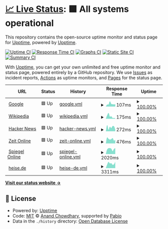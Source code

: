 # [📈 Live Status](https://torstenhildebrandt.github.io/upptime/): <!--live status--> **🟩 All systems operational**

This repository contains the open-source uptime monitor and status page for [Upptime](https://upptime.js.org), powered by [Upptime](https://github.com/upptime/upptime).

[![Uptime CI](https://github.com/TorstenHildebrandt/upptime/workflows/Uptime%20CI/badge.svg)](https://github.com/TorstenHildebrandt/upptime/actions?query=workflow%3A%22Uptime+CI%22)
[![Response Time CI](https://github.com/TorstenHildebrandt/upptime/workflows/Response%20Time%20CI/badge.svg)](https://github.com/TorstenHildebrandt/upptime/actions?query=workflow%3A%22Response+Time+CI%22)
[![Graphs CI](https://github.com/TorstenHildebrandt/upptime/workflows/Graphs%20CI/badge.svg)](https://github.com/TorstenHildebrandt/upptime/actions?query=workflow%3A%22Graphs+CI%22)
[![Static Site CI](https://github.com/TorstenHildebrandt/upptime/workflows/Static%20Site%20CI/badge.svg)](https://github.com/TorstenHildebrandt/upptime/actions?query=workflow%3A%22Static+Site+CI%22)
[![Summary CI](https://github.com/TorstenHildebrandt/upptime/workflows/Summary%20CI/badge.svg)](https://github.com/TorstenHildebrandt/upptime/actions?query=workflow%3A%22Summary+CI%22)

With [Upptime](https://upptime.js.org), you can get your own unlimited and free uptime monitor and status page, powered entirely by a GitHub repository. We use [Issues](https://github.com/upptime/upptime/issues) as incident reports, [Actions](https://github.com/TorstenHildebrandt/upptime/actions) as uptime monitors, and [Pages](https://upptime.github.io/upptime) for the status page.

<!--start: status pages-->
<!-- This summary is generated by Upptime (https://github.com/upptime/upptime) -->
<!-- Do not edit this manually, your changes will be overwritten -->
<!-- prettier-ignore -->
| URL | Status | History | Response Time | Uptime |
| --- | ------ | ------- | ------------- | ------ |
| <img alt="" src="https://icons.duckduckgo.com/ip3/www.google.com.ico" height="13"> [Google](https://www.google.com) | 🟩 Up | [google.yml](https://github.com/TorstenHildebrandt/upptime/commits/HEAD/history/google.yml) | <details><summary><img alt="Response time graph" src="./graphs/google/response-time-week.png" height="20"> 107ms</summary><br><a href="https://TorstenHildebrandt.github.io/upptime/history/google"><img alt="Response time 102" src="https://img.shields.io/endpoint?url=https%3A%2F%2Fraw.githubusercontent.com%2FTorstenHildebrandt%2Fupptime%2FHEAD%2Fapi%2Fgoogle%2Fresponse-time.json"></a><br><a href="https://TorstenHildebrandt.github.io/upptime/history/google"><img alt="24-hour response time 89" src="https://img.shields.io/endpoint?url=https%3A%2F%2Fraw.githubusercontent.com%2FTorstenHildebrandt%2Fupptime%2FHEAD%2Fapi%2Fgoogle%2Fresponse-time-day.json"></a><br><a href="https://TorstenHildebrandt.github.io/upptime/history/google"><img alt="7-day response time 107" src="https://img.shields.io/endpoint?url=https%3A%2F%2Fraw.githubusercontent.com%2FTorstenHildebrandt%2Fupptime%2FHEAD%2Fapi%2Fgoogle%2Fresponse-time-week.json"></a><br><a href="https://TorstenHildebrandt.github.io/upptime/history/google"><img alt="30-day response time 104" src="https://img.shields.io/endpoint?url=https%3A%2F%2Fraw.githubusercontent.com%2FTorstenHildebrandt%2Fupptime%2FHEAD%2Fapi%2Fgoogle%2Fresponse-time-month.json"></a><br><a href="https://TorstenHildebrandt.github.io/upptime/history/google"><img alt="1-year response time 102" src="https://img.shields.io/endpoint?url=https%3A%2F%2Fraw.githubusercontent.com%2FTorstenHildebrandt%2Fupptime%2FHEAD%2Fapi%2Fgoogle%2Fresponse-time-year.json"></a></details> | <details><summary><a href="https://TorstenHildebrandt.github.io/upptime/history/google">100.00%</a></summary><a href="https://TorstenHildebrandt.github.io/upptime/history/google"><img alt="All-time uptime 100.00%" src="https://img.shields.io/endpoint?url=https%3A%2F%2Fraw.githubusercontent.com%2FTorstenHildebrandt%2Fupptime%2FHEAD%2Fapi%2Fgoogle%2Fuptime.json"></a><br><a href="https://TorstenHildebrandt.github.io/upptime/history/google"><img alt="24-hour uptime 100.00%" src="https://img.shields.io/endpoint?url=https%3A%2F%2Fraw.githubusercontent.com%2FTorstenHildebrandt%2Fupptime%2FHEAD%2Fapi%2Fgoogle%2Fuptime-day.json"></a><br><a href="https://TorstenHildebrandt.github.io/upptime/history/google"><img alt="7-day uptime 100.00%" src="https://img.shields.io/endpoint?url=https%3A%2F%2Fraw.githubusercontent.com%2FTorstenHildebrandt%2Fupptime%2FHEAD%2Fapi%2Fgoogle%2Fuptime-week.json"></a><br><a href="https://TorstenHildebrandt.github.io/upptime/history/google"><img alt="30-day uptime 100.00%" src="https://img.shields.io/endpoint?url=https%3A%2F%2Fraw.githubusercontent.com%2FTorstenHildebrandt%2Fupptime%2FHEAD%2Fapi%2Fgoogle%2Fuptime-month.json"></a><br><a href="https://TorstenHildebrandt.github.io/upptime/history/google"><img alt="1-year uptime 100.00%" src="https://img.shields.io/endpoint?url=https%3A%2F%2Fraw.githubusercontent.com%2FTorstenHildebrandt%2Fupptime%2FHEAD%2Fapi%2Fgoogle%2Fuptime-year.json"></a></details>
| <img alt="" src="https://icons.duckduckgo.com/ip3/en.wikipedia.org.ico" height="13"> [Wikipedia](https://en.wikipedia.org) | 🟩 Up | [wikipedia.yml](https://github.com/TorstenHildebrandt/upptime/commits/HEAD/history/wikipedia.yml) | <details><summary><img alt="Response time graph" src="./graphs/wikipedia/response-time-week.png" height="20"> 175ms</summary><br><a href="https://TorstenHildebrandt.github.io/upptime/history/wikipedia"><img alt="Response time 196" src="https://img.shields.io/endpoint?url=https%3A%2F%2Fraw.githubusercontent.com%2FTorstenHildebrandt%2Fupptime%2FHEAD%2Fapi%2Fwikipedia%2Fresponse-time.json"></a><br><a href="https://TorstenHildebrandt.github.io/upptime/history/wikipedia"><img alt="24-hour response time 74" src="https://img.shields.io/endpoint?url=https%3A%2F%2Fraw.githubusercontent.com%2FTorstenHildebrandt%2Fupptime%2FHEAD%2Fapi%2Fwikipedia%2Fresponse-time-day.json"></a><br><a href="https://TorstenHildebrandt.github.io/upptime/history/wikipedia"><img alt="7-day response time 175" src="https://img.shields.io/endpoint?url=https%3A%2F%2Fraw.githubusercontent.com%2FTorstenHildebrandt%2Fupptime%2FHEAD%2Fapi%2Fwikipedia%2Fresponse-time-week.json"></a><br><a href="https://TorstenHildebrandt.github.io/upptime/history/wikipedia"><img alt="30-day response time 222" src="https://img.shields.io/endpoint?url=https%3A%2F%2Fraw.githubusercontent.com%2FTorstenHildebrandt%2Fupptime%2FHEAD%2Fapi%2Fwikipedia%2Fresponse-time-month.json"></a><br><a href="https://TorstenHildebrandt.github.io/upptime/history/wikipedia"><img alt="1-year response time 196" src="https://img.shields.io/endpoint?url=https%3A%2F%2Fraw.githubusercontent.com%2FTorstenHildebrandt%2Fupptime%2FHEAD%2Fapi%2Fwikipedia%2Fresponse-time-year.json"></a></details> | <details><summary><a href="https://TorstenHildebrandt.github.io/upptime/history/wikipedia">100.00%</a></summary><a href="https://TorstenHildebrandt.github.io/upptime/history/wikipedia"><img alt="All-time uptime 100.00%" src="https://img.shields.io/endpoint?url=https%3A%2F%2Fraw.githubusercontent.com%2FTorstenHildebrandt%2Fupptime%2FHEAD%2Fapi%2Fwikipedia%2Fuptime.json"></a><br><a href="https://TorstenHildebrandt.github.io/upptime/history/wikipedia"><img alt="24-hour uptime 100.00%" src="https://img.shields.io/endpoint?url=https%3A%2F%2Fraw.githubusercontent.com%2FTorstenHildebrandt%2Fupptime%2FHEAD%2Fapi%2Fwikipedia%2Fuptime-day.json"></a><br><a href="https://TorstenHildebrandt.github.io/upptime/history/wikipedia"><img alt="7-day uptime 100.00%" src="https://img.shields.io/endpoint?url=https%3A%2F%2Fraw.githubusercontent.com%2FTorstenHildebrandt%2Fupptime%2FHEAD%2Fapi%2Fwikipedia%2Fuptime-week.json"></a><br><a href="https://TorstenHildebrandt.github.io/upptime/history/wikipedia"><img alt="30-day uptime 100.00%" src="https://img.shields.io/endpoint?url=https%3A%2F%2Fraw.githubusercontent.com%2FTorstenHildebrandt%2Fupptime%2FHEAD%2Fapi%2Fwikipedia%2Fuptime-month.json"></a><br><a href="https://TorstenHildebrandt.github.io/upptime/history/wikipedia"><img alt="1-year uptime 100.00%" src="https://img.shields.io/endpoint?url=https%3A%2F%2Fraw.githubusercontent.com%2FTorstenHildebrandt%2Fupptime%2FHEAD%2Fapi%2Fwikipedia%2Fuptime-year.json"></a></details>
| <img alt="" src="https://icons.duckduckgo.com/ip3/news.ycombinator.com.ico" height="13"> [Hacker News](https://news.ycombinator.com) | 🟩 Up | [hacker-news.yml](https://github.com/TorstenHildebrandt/upptime/commits/HEAD/history/hacker-news.yml) | <details><summary><img alt="Response time graph" src="./graphs/hacker-news/response-time-week.png" height="20"> 272ms</summary><br><a href="https://TorstenHildebrandt.github.io/upptime/history/hacker-news"><img alt="Response time 320" src="https://img.shields.io/endpoint?url=https%3A%2F%2Fraw.githubusercontent.com%2FTorstenHildebrandt%2Fupptime%2FHEAD%2Fapi%2Fhacker-news%2Fresponse-time.json"></a><br><a href="https://TorstenHildebrandt.github.io/upptime/history/hacker-news"><img alt="24-hour response time 436" src="https://img.shields.io/endpoint?url=https%3A%2F%2Fraw.githubusercontent.com%2FTorstenHildebrandt%2Fupptime%2FHEAD%2Fapi%2Fhacker-news%2Fresponse-time-day.json"></a><br><a href="https://TorstenHildebrandt.github.io/upptime/history/hacker-news"><img alt="7-day response time 272" src="https://img.shields.io/endpoint?url=https%3A%2F%2Fraw.githubusercontent.com%2FTorstenHildebrandt%2Fupptime%2FHEAD%2Fapi%2Fhacker-news%2Fresponse-time-week.json"></a><br><a href="https://TorstenHildebrandt.github.io/upptime/history/hacker-news"><img alt="30-day response time 306" src="https://img.shields.io/endpoint?url=https%3A%2F%2Fraw.githubusercontent.com%2FTorstenHildebrandt%2Fupptime%2FHEAD%2Fapi%2Fhacker-news%2Fresponse-time-month.json"></a><br><a href="https://TorstenHildebrandt.github.io/upptime/history/hacker-news"><img alt="1-year response time 320" src="https://img.shields.io/endpoint?url=https%3A%2F%2Fraw.githubusercontent.com%2FTorstenHildebrandt%2Fupptime%2FHEAD%2Fapi%2Fhacker-news%2Fresponse-time-year.json"></a></details> | <details><summary><a href="https://TorstenHildebrandt.github.io/upptime/history/hacker-news">100.00%</a></summary><a href="https://TorstenHildebrandt.github.io/upptime/history/hacker-news"><img alt="All-time uptime 100.00%" src="https://img.shields.io/endpoint?url=https%3A%2F%2Fraw.githubusercontent.com%2FTorstenHildebrandt%2Fupptime%2FHEAD%2Fapi%2Fhacker-news%2Fuptime.json"></a><br><a href="https://TorstenHildebrandt.github.io/upptime/history/hacker-news"><img alt="24-hour uptime 100.00%" src="https://img.shields.io/endpoint?url=https%3A%2F%2Fraw.githubusercontent.com%2FTorstenHildebrandt%2Fupptime%2FHEAD%2Fapi%2Fhacker-news%2Fuptime-day.json"></a><br><a href="https://TorstenHildebrandt.github.io/upptime/history/hacker-news"><img alt="7-day uptime 100.00%" src="https://img.shields.io/endpoint?url=https%3A%2F%2Fraw.githubusercontent.com%2FTorstenHildebrandt%2Fupptime%2FHEAD%2Fapi%2Fhacker-news%2Fuptime-week.json"></a><br><a href="https://TorstenHildebrandt.github.io/upptime/history/hacker-news"><img alt="30-day uptime 100.00%" src="https://img.shields.io/endpoint?url=https%3A%2F%2Fraw.githubusercontent.com%2FTorstenHildebrandt%2Fupptime%2FHEAD%2Fapi%2Fhacker-news%2Fuptime-month.json"></a><br><a href="https://TorstenHildebrandt.github.io/upptime/history/hacker-news"><img alt="1-year uptime 100.00%" src="https://img.shields.io/endpoint?url=https%3A%2F%2Fraw.githubusercontent.com%2FTorstenHildebrandt%2Fupptime%2FHEAD%2Fapi%2Fhacker-news%2Fuptime-year.json"></a></details>
| <img alt="" src="https://icons.duckduckgo.com/ip3/www.zeit.de.ico" height="13"> [Zeit Online](https://www.zeit.de) | 🟩 Up | [zeit-online.yml](https://github.com/TorstenHildebrandt/upptime/commits/HEAD/history/zeit-online.yml) | <details><summary><img alt="Response time graph" src="./graphs/zeit-online/response-time-week.png" height="20"> 476ms</summary><br><a href="https://TorstenHildebrandt.github.io/upptime/history/zeit-online"><img alt="Response time 610" src="https://img.shields.io/endpoint?url=https%3A%2F%2Fraw.githubusercontent.com%2FTorstenHildebrandt%2Fupptime%2FHEAD%2Fapi%2Fzeit-online%2Fresponse-time.json"></a><br><a href="https://TorstenHildebrandt.github.io/upptime/history/zeit-online"><img alt="24-hour response time 260" src="https://img.shields.io/endpoint?url=https%3A%2F%2Fraw.githubusercontent.com%2FTorstenHildebrandt%2Fupptime%2FHEAD%2Fapi%2Fzeit-online%2Fresponse-time-day.json"></a><br><a href="https://TorstenHildebrandt.github.io/upptime/history/zeit-online"><img alt="7-day response time 476" src="https://img.shields.io/endpoint?url=https%3A%2F%2Fraw.githubusercontent.com%2FTorstenHildebrandt%2Fupptime%2FHEAD%2Fapi%2Fzeit-online%2Fresponse-time-week.json"></a><br><a href="https://TorstenHildebrandt.github.io/upptime/history/zeit-online"><img alt="30-day response time 585" src="https://img.shields.io/endpoint?url=https%3A%2F%2Fraw.githubusercontent.com%2FTorstenHildebrandt%2Fupptime%2FHEAD%2Fapi%2Fzeit-online%2Fresponse-time-month.json"></a><br><a href="https://TorstenHildebrandt.github.io/upptime/history/zeit-online"><img alt="1-year response time 610" src="https://img.shields.io/endpoint?url=https%3A%2F%2Fraw.githubusercontent.com%2FTorstenHildebrandt%2Fupptime%2FHEAD%2Fapi%2Fzeit-online%2Fresponse-time-year.json"></a></details> | <details><summary><a href="https://TorstenHildebrandt.github.io/upptime/history/zeit-online">100.00%</a></summary><a href="https://TorstenHildebrandt.github.io/upptime/history/zeit-online"><img alt="All-time uptime 100.00%" src="https://img.shields.io/endpoint?url=https%3A%2F%2Fraw.githubusercontent.com%2FTorstenHildebrandt%2Fupptime%2FHEAD%2Fapi%2Fzeit-online%2Fuptime.json"></a><br><a href="https://TorstenHildebrandt.github.io/upptime/history/zeit-online"><img alt="24-hour uptime 100.00%" src="https://img.shields.io/endpoint?url=https%3A%2F%2Fraw.githubusercontent.com%2FTorstenHildebrandt%2Fupptime%2FHEAD%2Fapi%2Fzeit-online%2Fuptime-day.json"></a><br><a href="https://TorstenHildebrandt.github.io/upptime/history/zeit-online"><img alt="7-day uptime 100.00%" src="https://img.shields.io/endpoint?url=https%3A%2F%2Fraw.githubusercontent.com%2FTorstenHildebrandt%2Fupptime%2FHEAD%2Fapi%2Fzeit-online%2Fuptime-week.json"></a><br><a href="https://TorstenHildebrandt.github.io/upptime/history/zeit-online"><img alt="30-day uptime 100.00%" src="https://img.shields.io/endpoint?url=https%3A%2F%2Fraw.githubusercontent.com%2FTorstenHildebrandt%2Fupptime%2FHEAD%2Fapi%2Fzeit-online%2Fuptime-month.json"></a><br><a href="https://TorstenHildebrandt.github.io/upptime/history/zeit-online"><img alt="1-year uptime 100.00%" src="https://img.shields.io/endpoint?url=https%3A%2F%2Fraw.githubusercontent.com%2FTorstenHildebrandt%2Fupptime%2FHEAD%2Fapi%2Fzeit-online%2Fuptime-year.json"></a></details>
| <img alt="" src="https://icons.duckduckgo.com/ip3/www.spiegel.de.ico" height="13"> [Spiegel Online](https://www.spiegel.de) | 🟩 Up | [spiegel-online.yml](https://github.com/TorstenHildebrandt/upptime/commits/HEAD/history/spiegel-online.yml) | <details><summary><img alt="Response time graph" src="./graphs/spiegel-online/response-time-week.png" height="20"> 2020ms</summary><br><a href="https://TorstenHildebrandt.github.io/upptime/history/spiegel-online"><img alt="Response time 2158" src="https://img.shields.io/endpoint?url=https%3A%2F%2Fraw.githubusercontent.com%2FTorstenHildebrandt%2Fupptime%2FHEAD%2Fapi%2Fspiegel-online%2Fresponse-time.json"></a><br><a href="https://TorstenHildebrandt.github.io/upptime/history/spiegel-online"><img alt="24-hour response time 1829" src="https://img.shields.io/endpoint?url=https%3A%2F%2Fraw.githubusercontent.com%2FTorstenHildebrandt%2Fupptime%2FHEAD%2Fapi%2Fspiegel-online%2Fresponse-time-day.json"></a><br><a href="https://TorstenHildebrandt.github.io/upptime/history/spiegel-online"><img alt="7-day response time 2020" src="https://img.shields.io/endpoint?url=https%3A%2F%2Fraw.githubusercontent.com%2FTorstenHildebrandt%2Fupptime%2FHEAD%2Fapi%2Fspiegel-online%2Fresponse-time-week.json"></a><br><a href="https://TorstenHildebrandt.github.io/upptime/history/spiegel-online"><img alt="30-day response time 2014" src="https://img.shields.io/endpoint?url=https%3A%2F%2Fraw.githubusercontent.com%2FTorstenHildebrandt%2Fupptime%2FHEAD%2Fapi%2Fspiegel-online%2Fresponse-time-month.json"></a><br><a href="https://TorstenHildebrandt.github.io/upptime/history/spiegel-online"><img alt="1-year response time 2158" src="https://img.shields.io/endpoint?url=https%3A%2F%2Fraw.githubusercontent.com%2FTorstenHildebrandt%2Fupptime%2FHEAD%2Fapi%2Fspiegel-online%2Fresponse-time-year.json"></a></details> | <details><summary><a href="https://TorstenHildebrandt.github.io/upptime/history/spiegel-online">100.00%</a></summary><a href="https://TorstenHildebrandt.github.io/upptime/history/spiegel-online"><img alt="All-time uptime 99.12%" src="https://img.shields.io/endpoint?url=https%3A%2F%2Fraw.githubusercontent.com%2FTorstenHildebrandt%2Fupptime%2FHEAD%2Fapi%2Fspiegel-online%2Fuptime.json"></a><br><a href="https://TorstenHildebrandt.github.io/upptime/history/spiegel-online"><img alt="24-hour uptime 100.00%" src="https://img.shields.io/endpoint?url=https%3A%2F%2Fraw.githubusercontent.com%2FTorstenHildebrandt%2Fupptime%2FHEAD%2Fapi%2Fspiegel-online%2Fuptime-day.json"></a><br><a href="https://TorstenHildebrandt.github.io/upptime/history/spiegel-online"><img alt="7-day uptime 100.00%" src="https://img.shields.io/endpoint?url=https%3A%2F%2Fraw.githubusercontent.com%2FTorstenHildebrandt%2Fupptime%2FHEAD%2Fapi%2Fspiegel-online%2Fuptime-week.json"></a><br><a href="https://TorstenHildebrandt.github.io/upptime/history/spiegel-online"><img alt="30-day uptime 100.00%" src="https://img.shields.io/endpoint?url=https%3A%2F%2Fraw.githubusercontent.com%2FTorstenHildebrandt%2Fupptime%2FHEAD%2Fapi%2Fspiegel-online%2Fuptime-month.json"></a><br><a href="https://TorstenHildebrandt.github.io/upptime/history/spiegel-online"><img alt="1-year uptime 99.12%" src="https://img.shields.io/endpoint?url=https%3A%2F%2Fraw.githubusercontent.com%2FTorstenHildebrandt%2Fupptime%2FHEAD%2Fapi%2Fspiegel-online%2Fuptime-year.json"></a></details>
| <img alt="" src="https://icons.duckduckgo.com/ip3/heise.de.ico" height="13"> [heise.de](https://heise.de) | 🟩 Up | [heise-de.yml](https://github.com/TorstenHildebrandt/upptime/commits/HEAD/history/heise-de.yml) | <details><summary><img alt="Response time graph" src="./graphs/heise-de/response-time-week.png" height="20"> 3311ms</summary><br><a href="https://TorstenHildebrandt.github.io/upptime/history/heise-de"><img alt="Response time 3185" src="https://img.shields.io/endpoint?url=https%3A%2F%2Fraw.githubusercontent.com%2FTorstenHildebrandt%2Fupptime%2FHEAD%2Fapi%2Fheise-de%2Fresponse-time.json"></a><br><a href="https://TorstenHildebrandt.github.io/upptime/history/heise-de"><img alt="24-hour response time 2394" src="https://img.shields.io/endpoint?url=https%3A%2F%2Fraw.githubusercontent.com%2FTorstenHildebrandt%2Fupptime%2FHEAD%2Fapi%2Fheise-de%2Fresponse-time-day.json"></a><br><a href="https://TorstenHildebrandt.github.io/upptime/history/heise-de"><img alt="7-day response time 3311" src="https://img.shields.io/endpoint?url=https%3A%2F%2Fraw.githubusercontent.com%2FTorstenHildebrandt%2Fupptime%2FHEAD%2Fapi%2Fheise-de%2Fresponse-time-week.json"></a><br><a href="https://TorstenHildebrandt.github.io/upptime/history/heise-de"><img alt="30-day response time 3162" src="https://img.shields.io/endpoint?url=https%3A%2F%2Fraw.githubusercontent.com%2FTorstenHildebrandt%2Fupptime%2FHEAD%2Fapi%2Fheise-de%2Fresponse-time-month.json"></a><br><a href="https://TorstenHildebrandt.github.io/upptime/history/heise-de"><img alt="1-year response time 3185" src="https://img.shields.io/endpoint?url=https%3A%2F%2Fraw.githubusercontent.com%2FTorstenHildebrandt%2Fupptime%2FHEAD%2Fapi%2Fheise-de%2Fresponse-time-year.json"></a></details> | <details><summary><a href="https://TorstenHildebrandt.github.io/upptime/history/heise-de">100.00%</a></summary><a href="https://TorstenHildebrandt.github.io/upptime/history/heise-de"><img alt="All-time uptime 99.97%" src="https://img.shields.io/endpoint?url=https%3A%2F%2Fraw.githubusercontent.com%2FTorstenHildebrandt%2Fupptime%2FHEAD%2Fapi%2Fheise-de%2Fuptime.json"></a><br><a href="https://TorstenHildebrandt.github.io/upptime/history/heise-de"><img alt="24-hour uptime 100.00%" src="https://img.shields.io/endpoint?url=https%3A%2F%2Fraw.githubusercontent.com%2FTorstenHildebrandt%2Fupptime%2FHEAD%2Fapi%2Fheise-de%2Fuptime-day.json"></a><br><a href="https://TorstenHildebrandt.github.io/upptime/history/heise-de"><img alt="7-day uptime 100.00%" src="https://img.shields.io/endpoint?url=https%3A%2F%2Fraw.githubusercontent.com%2FTorstenHildebrandt%2Fupptime%2FHEAD%2Fapi%2Fheise-de%2Fuptime-week.json"></a><br><a href="https://TorstenHildebrandt.github.io/upptime/history/heise-de"><img alt="30-day uptime 100.00%" src="https://img.shields.io/endpoint?url=https%3A%2F%2Fraw.githubusercontent.com%2FTorstenHildebrandt%2Fupptime%2FHEAD%2Fapi%2Fheise-de%2Fuptime-month.json"></a><br><a href="https://TorstenHildebrandt.github.io/upptime/history/heise-de"><img alt="1-year uptime 99.97%" src="https://img.shields.io/endpoint?url=https%3A%2F%2Fraw.githubusercontent.com%2FTorstenHildebrandt%2Fupptime%2FHEAD%2Fapi%2Fheise-de%2Fuptime-year.json"></a></details>

<!--end: status pages-->

[**Visit our status website →**](https://torstenhildebrandt.github.io/upptime/)

## 📄 License

- Powered by: [Upptime](https://github.com/upptime/upptime)
- Code: [MIT](./LICENSE) © [Anand Chowdhary](https://anandchowdhary.com), supported by [Pabio](https://pabio.com)
- Data in the `./history` directory: [Open Database License](https://opendatacommons.org/licenses/odbl/1-0/)
